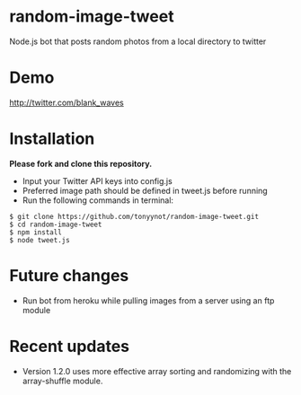 # random-image-tweet
Node.js bot that posts random photos from a local directory to twitter

# Demo
http://twitter.com/blank_waves

# Installation
**Please fork and clone this repository.**
- Input your Twitter API keys into config.js
- Preferred image path should be defined in tweet.js before running
- Run the following commands in terminal:

```
$ git clone https://github.com/tonyynot/random-image-tweet.git
$ cd random-image-tweet
$ npm install
$ node tweet.js
```

# Future changes
- Run bot from heroku while pulling images from a server using an ftp module

# Recent updates
- Version 1.2.0 uses more effective array sorting and randomizing with the array-shuffle module.
